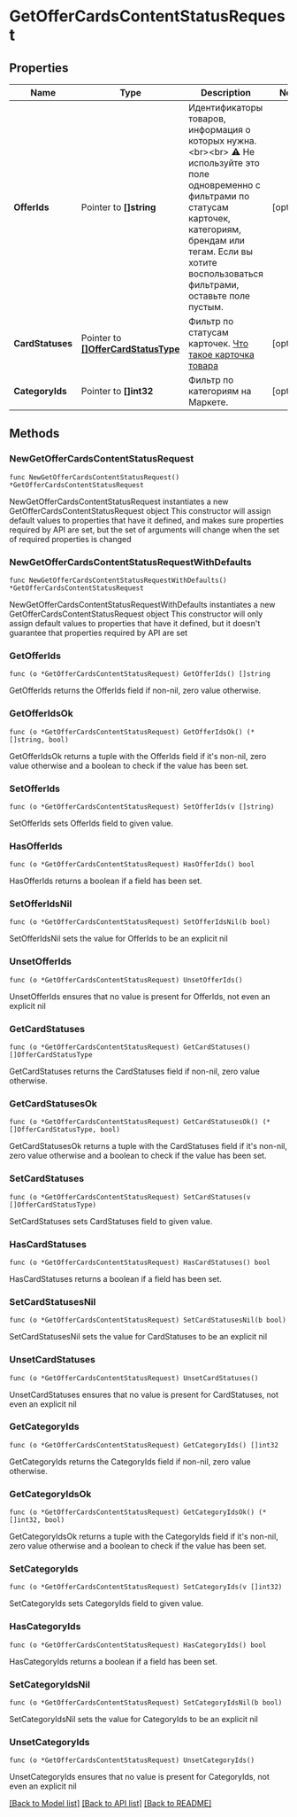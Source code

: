# GetOfferCardsContentStatusRequest

## Properties

Name | Type | Description | Notes
------------ | ------------- | ------------- | -------------
**OfferIds** | Pointer to **[]string** | Идентификаторы товаров, информация о которых нужна. &lt;br&gt;&lt;br&gt; ⚠️ Не используйте это поле одновременно с фильтрами по статусам карточек, категориям, брендам или тегам. Если вы хотите воспользоваться фильтрами, оставьте поле пустым.  | [optional] 
**CardStatuses** | Pointer to [**[]OfferCardStatusType**](OfferCardStatusType.md) | Фильтр по статусам карточек.  [Что такое карточка товара](https://yandex.ru/support/marketplace/assortment/content/index.html)  | [optional] 
**CategoryIds** | Pointer to **[]int32** | Фильтр по категориям на Маркете. | [optional] 

## Methods

### NewGetOfferCardsContentStatusRequest

`func NewGetOfferCardsContentStatusRequest() *GetOfferCardsContentStatusRequest`

NewGetOfferCardsContentStatusRequest instantiates a new GetOfferCardsContentStatusRequest object
This constructor will assign default values to properties that have it defined,
and makes sure properties required by API are set, but the set of arguments
will change when the set of required properties is changed

### NewGetOfferCardsContentStatusRequestWithDefaults

`func NewGetOfferCardsContentStatusRequestWithDefaults() *GetOfferCardsContentStatusRequest`

NewGetOfferCardsContentStatusRequestWithDefaults instantiates a new GetOfferCardsContentStatusRequest object
This constructor will only assign default values to properties that have it defined,
but it doesn't guarantee that properties required by API are set

### GetOfferIds

`func (o *GetOfferCardsContentStatusRequest) GetOfferIds() []string`

GetOfferIds returns the OfferIds field if non-nil, zero value otherwise.

### GetOfferIdsOk

`func (o *GetOfferCardsContentStatusRequest) GetOfferIdsOk() (*[]string, bool)`

GetOfferIdsOk returns a tuple with the OfferIds field if it's non-nil, zero value otherwise
and a boolean to check if the value has been set.

### SetOfferIds

`func (o *GetOfferCardsContentStatusRequest) SetOfferIds(v []string)`

SetOfferIds sets OfferIds field to given value.

### HasOfferIds

`func (o *GetOfferCardsContentStatusRequest) HasOfferIds() bool`

HasOfferIds returns a boolean if a field has been set.

### SetOfferIdsNil

`func (o *GetOfferCardsContentStatusRequest) SetOfferIdsNil(b bool)`

 SetOfferIdsNil sets the value for OfferIds to be an explicit nil

### UnsetOfferIds
`func (o *GetOfferCardsContentStatusRequest) UnsetOfferIds()`

UnsetOfferIds ensures that no value is present for OfferIds, not even an explicit nil
### GetCardStatuses

`func (o *GetOfferCardsContentStatusRequest) GetCardStatuses() []OfferCardStatusType`

GetCardStatuses returns the CardStatuses field if non-nil, zero value otherwise.

### GetCardStatusesOk

`func (o *GetOfferCardsContentStatusRequest) GetCardStatusesOk() (*[]OfferCardStatusType, bool)`

GetCardStatusesOk returns a tuple with the CardStatuses field if it's non-nil, zero value otherwise
and a boolean to check if the value has been set.

### SetCardStatuses

`func (o *GetOfferCardsContentStatusRequest) SetCardStatuses(v []OfferCardStatusType)`

SetCardStatuses sets CardStatuses field to given value.

### HasCardStatuses

`func (o *GetOfferCardsContentStatusRequest) HasCardStatuses() bool`

HasCardStatuses returns a boolean if a field has been set.

### SetCardStatusesNil

`func (o *GetOfferCardsContentStatusRequest) SetCardStatusesNil(b bool)`

 SetCardStatusesNil sets the value for CardStatuses to be an explicit nil

### UnsetCardStatuses
`func (o *GetOfferCardsContentStatusRequest) UnsetCardStatuses()`

UnsetCardStatuses ensures that no value is present for CardStatuses, not even an explicit nil
### GetCategoryIds

`func (o *GetOfferCardsContentStatusRequest) GetCategoryIds() []int32`

GetCategoryIds returns the CategoryIds field if non-nil, zero value otherwise.

### GetCategoryIdsOk

`func (o *GetOfferCardsContentStatusRequest) GetCategoryIdsOk() (*[]int32, bool)`

GetCategoryIdsOk returns a tuple with the CategoryIds field if it's non-nil, zero value otherwise
and a boolean to check if the value has been set.

### SetCategoryIds

`func (o *GetOfferCardsContentStatusRequest) SetCategoryIds(v []int32)`

SetCategoryIds sets CategoryIds field to given value.

### HasCategoryIds

`func (o *GetOfferCardsContentStatusRequest) HasCategoryIds() bool`

HasCategoryIds returns a boolean if a field has been set.

### SetCategoryIdsNil

`func (o *GetOfferCardsContentStatusRequest) SetCategoryIdsNil(b bool)`

 SetCategoryIdsNil sets the value for CategoryIds to be an explicit nil

### UnsetCategoryIds
`func (o *GetOfferCardsContentStatusRequest) UnsetCategoryIds()`

UnsetCategoryIds ensures that no value is present for CategoryIds, not even an explicit nil

[[Back to Model list]](../README.md#documentation-for-models) [[Back to API list]](../README.md#documentation-for-api-endpoints) [[Back to README]](../README.md)


